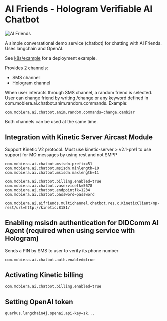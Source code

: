 # AI Friends - Hologram Verifiable AI Chatbot

![AI Friends](src/main/resources/META-INF/resources/avatar.png)

A simple conversational demo service (chatbot) for chatting with AI Friends. Uses langchain and OpenAI.

See [k8s/example](k8s/example/) for a deployment example.

Provides 2 channels:

- SMS channel
- Hologram channel

When user interacts through SMS channel, a random friend is selected. User can change friend by writing /change or any keyword defined in com.mobiera.ai.chatbot.anim.random.commands. Example:

```
com.mobiera.ai.chatbot.anim.random.commands=change,cambiar
```

Both channels can be used at the same time.

## Integration with Kinetic Server Aircast Module

Support Kinetic V2 protocol. Must use kinetic-server > v2.1-pre1 to use support for MO messages by using rest and not SMPP 

```
com.mobiera.ai.chatbot.msisdn.prefix=51
com.mobiera.ai.chatbot.msisdn.minlength=10
com.mobiera.ai.chatbot.msisdn.maxlength=11

com.mobiera.ai.chatbot.billing.enabled=true
com.mobiera.ai.chatbot.vaservicefk=5678
com.mobiera.ai.chatbot.endpointfk=1234
com.mobiera.ai.chatbot.password=password

com.mobiera.ai.aifriends.multichannel.chatbot.res.c.KineticClient/mp-rest/url=http://kinetic:8181/
```

## Enabling msisdn authentication for DIDComm AI Agent (required when using service with Hologram)

Sends a PIN by SMS to user to verify its phone number

```
com.mobiera.ai.chatbot.auth.enabled=true
```

## Activating Kinetic billing

```
com.mobiera.ai.chatbot.billing.enabled=true
```

## Setting OpenAI token

```
quarkus.langchain4j.openai.api-key=sk...
```